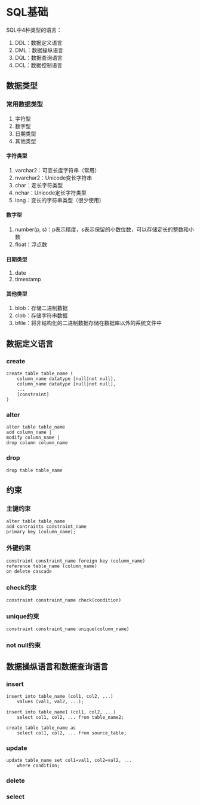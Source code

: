 # SQL基础

SQL中4种类型的语言：
1. DDL：数据定义语言
2. DML：数据操纵语言
3. DQL：数据查询语言
4. DCL：数据控制语言

## 数据类型

### 常用数据类型

1. 字符型
2. 数字型
3. 日期类型
4. 其他类型

#### 字符类型

1. varchar2：可变长度字符串（常用）
2. nvarchar2：Unicode变长字符串
3. char：定长字符类型
4. nchar：Unicode定长字符类型
5. long：变长的字符串类型（很少使用）

#### 数字型

1. number(p, s)：p表示精度，s表示保留的小数位数，可以存储定长的整数和小数
2. float：浮点数

#### 日期类型

1. date
2. timestamp

#### 其他类型

1. blob：存储二进制数据
2. clob：存储字符串数据
3. bfile：将非结构化的二进制数据存储在数据库以外的系统文件中

## 数据定义语言

### create

	create table table_name (
		column_name datatype [null|not null],
		column_name datatype [null|not null],
		...
		[constraint]
	)

### alter

	alter table table_name
	add column_name |
	modify column_name |
	drop column column_name

### drop

	drop table table_name

## 约束

### 主键约束

	alter table table_name
	add contraints constraint_name 
	primary key (column_name);

### 外键约束

	constraint constraint_name foreign key (column_name)
	reference table_name (column_name)
	on delete cascade

### check约束

	constraint constraint_name check(condition)

### unique约束

	constraint constraint_name unique(column_name)

### not null约束

## 数据操纵语言和数据查询语言

### insert

	insert into table_name (col1, col2, ...)
		values (val1, val2, ...);

	insert into table_name1 (col1, col2, ...)
		select col1, col2, ... from table_name2;

	create table table_name as 
		select col1, col2, ... from source_table;

### update

	update table_name set col1=val1, col2=val2, ...
		where condition;

### delete

### select

